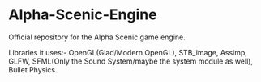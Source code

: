 # Alpha-Scenic-Engine
Official repository for the Alpha Scenic game engine.

Libraries it uses:- OpenGL(Glad/Modern OpenGL), STB_image, Assimp, GLFW, SFML(Only the Sound System/maybe the system module as well), Bullet Physics.
